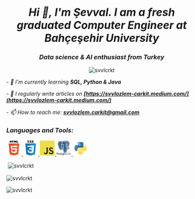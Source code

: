 **<i><h1 align="center">Hi 👋, I'm Şevval. I am a fresh graduated Computer Engineer at Bahçeşehir University</h1></i>**
**<i><h3 align="center">Data science & AI enthusiast from Turkey</h3></i>**
<p align="center"> <img src="https://komarev.com/ghpvc/?username=svvlcrkt&label=Profile%20views&color=0e75b6&style=flat" alt="svvlcrkt" /> </p>

<i> - 🌱 I’m currently learning **SQL, Python & Java**</i>

<i> - 📝 I regularly write articles on **[https://svvlozlem-carkit.medium.com/](https://svvlozlem-carkit.medium.com/)** </i> 

<i> - 📫 How to reach me: **svvlozlem.carkit@gmail.com**</i>

<i><h3 align="left">Languages and Tools:</h3></i>
<p align="left"> <a href="https://www.w3.org/html/" target="_blank" rel="noreferrer"> <img src="https://raw.githubusercontent.com/devicons/devicon/master/icons/html5/html5-original-wordmark.svg" alt="html5" width="40" height="40"/> </a> <a href="https://www.w3schools.com/css/" target="_blank" rel="noreferrer"> <img src="https://raw.githubusercontent.com/devicons/devicon/master/icons/css3/css3-original-wordmark.svg" alt="css3" width="40" height="40"/> </a> <a href="https://developer.mozilla.org/en-US/docs/Web/JavaScript" target="_blank" rel="noreferrer"> <img src="https://raw.githubusercontent.com/devicons/devicon/master/icons/javascript/javascript-original.svg" alt="javascript" width="40" height="40"/> </a> <a href="https://www.postgresql.org" target="_blank" rel="noreferrer"> <img src="https://raw.githubusercontent.com/devicons/devicon/master/icons/postgresql/postgresql-original-wordmark.svg" alt="postgresql" width="40" height="40"/> </a> <a href="https://www.python.org" target="_blank" rel="noreferrer"> <img src="https://raw.githubusercontent.com/devicons/devicon/master/icons/python/python-original.svg" alt="python" width="40" height="40"/> </a> </p>


<p>&nbsp;<img align="center" src="https://github-readme-stats.vercel.app/api?username=svvlcrkt&show_icons=true&locale=en" alt="svvlcrkt" /></p>

<p><img align="center" src="https://github-readme-streak-stats.herokuapp.com/?user=svvlcrkt" alt="svvlcrkt" /></p>

<p><img align="left" src="https://github-readme-stats.vercel.app/api/top-langs?username=svvlcrkt&show_icons=true&locale=en&layout=compact" alt="svvlcrkt" /></p>



  

  










